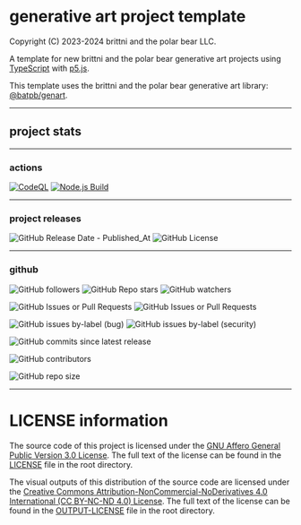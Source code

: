 # generative art project template

Copyright (C) 2023-2024 brittni and the polar bear LLC.

A template for new brittni and the polar bear generative art projects using [TypeScript](https://www.typescriptlang.org/) with [p5.js](https://p5js.org/).

This template uses the brittni and the polar bear generative art
library: [@batpb/genart](https://www.npmjs.com/package/@batpb/genart).

----

## project stats

----

### actions

[![CodeQL](https://github.com/brittni-and-the-polar-bear/generative-art-project-template/actions/workflows/codeql.yml/badge.svg)](https://github.com/brittni-and-the-polar-bear/generative-art-project-template/actions/workflows/codeql.yml)
[![Node.js Build](https://github.com/brittni-and-the-polar-bear/generative-art-project-template/actions/workflows/node-build.yml/badge.svg)](https://github.com/brittni-and-the-polar-bear/generative-art-project-template/actions/workflows/node-build.yml)

----

### project releases

![GitHub Release Date - Published_At](https://img.shields.io/github/release-date/brittni-and-the-polar-bear/generative-art-project-template)
![GitHub License](https://img.shields.io/github/license/brittni-and-the-polar-bear/generative-art-project-template)

----

### github

![GitHub followers](https://img.shields.io/github/followers/brittni-and-the-polar-bear)
![GitHub Repo stars](https://img.shields.io/github/stars/brittni-and-the-polar-bear/generative-art-project-template)
![GitHub watchers](https://img.shields.io/github/watchers/brittni-and-the-polar-bear/generative-art-project-template)

![GitHub Issues or Pull Requests](https://img.shields.io/github/issues/brittni-and-the-polar-bear/generative-art-project-template)
![GitHub Issues or Pull Requests](https://img.shields.io/github/issues-pr/brittni-and-the-polar-bear/generative-art-project-template)

![GitHub issues by-label (bug)](https://img.shields.io/github/issues/brittni-and-the-polar-bear/generative-art-project-template/bug?color=red)
![GitHub issues by-label (security)](https://img.shields.io/github/issues/brittni-and-the-polar-bear/generative-art-project-template/security?color=red)

![GitHub commits since latest release](https://img.shields.io/github/commits-since/brittni-and-the-polar-bear/generative-art-project-template/latest)

![GitHub contributors](https://img.shields.io/github/contributors-anon/brittni-and-the-polar-bear/generative-art-project-template)

![GitHub repo size](https://img.shields.io/github/repo-size/brittni-and-the-polar-bear/generative-art-project-template)

----

# LICENSE information

The source code of this project is licensed under the
[GNU Affero General Public Version 3.0 License](https://www.gnu.org/licenses/agpl-3.0.en.html).
The full text of the license can be found in the
[LICENSE](https://github.com/brittni-and-the-polar-bear/generative-art-project-template/blob/main/LICENSE)
file in the root directory.

The visual outputs of this distribution of the source code are licensed under the
[Creative Commons Attribution-NonCommercial-NoDerivatives 4.0 International (CC BY-NC-ND 4.0) License](https://creativecommons.org/licenses/by-nc-nd/4.0/).
The full text of the license can be found in the
[OUTPUT-LICENSE](https://github.com/brittni-and-the-polar-bear/generative-art-project-template/blob/main/OUTPUT-LICENSE)
file in the root directory.
